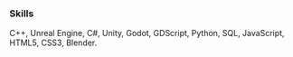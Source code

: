 ### Skills

C++, Unreal Engine, C#, Unity, Godot, GDScript, Python, SQL, JavaScript, HTML5, CSS3, Blender.
